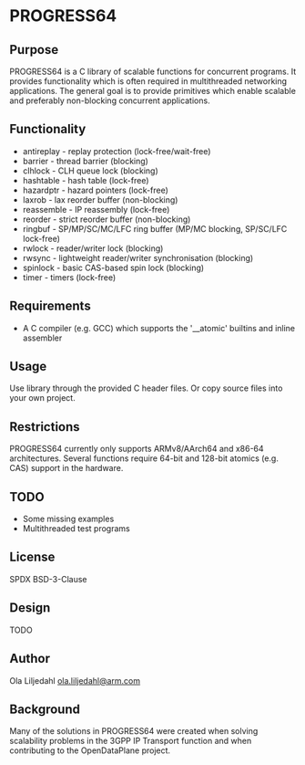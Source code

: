PROGRESS64
==============

Purpose
--------------
PROGRESS64 is a C library of scalable functions for concurrent programs. It
provides functionality which is often required in multithreaded networking
applications. The general goal is to provide primitives which enable
scalable and preferably non-blocking concurrent applications.

Functionality
-------------
* antireplay - replay protection (lock-free/wait-free)
* barrier - thread barrier (blocking)
* clhlock - CLH queue lock (blocking)
* hashtable - hash table (lock-free)
* hazardptr - hazard pointers (lock-free)
* laxrob - lax reorder buffer (non-blocking)
* reassemble - IP reassembly (lock-free)
* reorder - strict reorder buffer (non-blocking)
* ringbuf - SP/MP/SC/MC/LFC ring buffer (MP/MC blocking, SP/SC/LFC lock-free)
* rwlock - reader/writer lock (blocking)
* rwsync - lightweight reader/writer synchronisation (blocking)
* spinlock - basic CAS-based spin lock (blocking)
* timer - timers (lock-free)

Requirements
--------------
* A C compiler (e.g. GCC) which supports the '__atomic' builtins and inline assembler

Usage
--------------
Use library through the provided C header files. Or copy source files into
your own project.

Restrictions
--------------
PROGRESS64 currently only supports ARMv8/AArch64 and x86-64 architectures.
Several functions require 64-bit and 128-bit atomics (e.g. CAS) support in the hardware.

TODO
--------------
* Some missing examples
* Multithreaded test programs

License
--------------
SPDX BSD-3-Clause

Design
--------------
TODO

Author
--------------
Ola Liljedahl ola.liljedahl@arm.com

Background
--------------
Many of the solutions in PROGRESS64 were created when solving scalability
problems in the 3GPP IP Transport function and when contributing to the
OpenDataPlane project.
